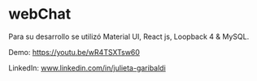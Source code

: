 # webChat
Para su desarrollo se utilizó Material UI, React js, Loopback 4 & MySQL.

Demo: https://youtu.be/wR4TSXTsw60

LinkedIn: www.linkedin.com/in/julieta-garibaldi
